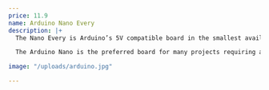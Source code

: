 ```yaml
---
price: 11.9
name: Arduino Nano Every
description: |+
  The Nano Every is Arduino’s 5V compatible board in the smallest available form factor: 45x18mm!

  The Arduino Nano is the preferred board for many projects requiring a small and easy to use microcontroller board. The small footprint and low price, make the Nano Every particularly suited for wearable inventions, low cost robotics, electronic musical instruments, and general use to control smaller parts of a larger projects.

image: "/uploads/arduino.jpg"

---
```

